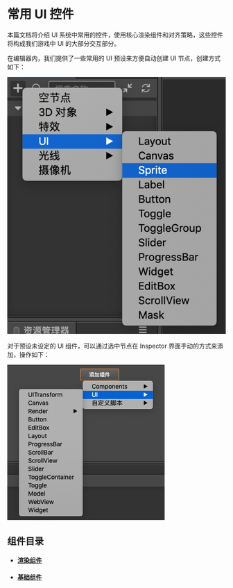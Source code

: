 # 常用 UI 控件

本篇文档将介绍 UI 系统中常用的控件，使用核心渲染组件和对齐策略，这些控件将构成我们游戏中 UI 的大部分交互部分。

在编辑器内，我们提供了一些常用的 UI 预设来方便自动创建 UI 节点，创建方式如下：

![create-ui](create-ui.png)

对于预设未设定的 UI 组件，可以通过选中节点在 Inspector 界面手动的方式来添加，操作如下：

![add-component](add-component.png)

## 组件目录

- #### [**渲染组件**](render-component.md)

- #### [**基础组件**](base-component.md)

